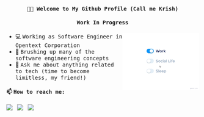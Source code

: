 <h4 align="center"><samp> 👋🏾  Welcome to My Github Profile (Call me Krish) </samp></h4>
<h4 align="center"><samp> Work In Progress </samp></h4>
<img src="https://github.com/krish2kdev/krish2kdev/blob/master/assets/life_balance.gif" alt="side Image" align="right" width="200" height="auto" />
  
  - 💻 <samp> Working as Software Engineer in Opentext Corporation </samp>
  - 🌱 <samp> Brushing up many of the software engineering concepts </samp>
  - 💬 <samp> Ask me about anything related to tech (time to become limitless, my friend!) </samp>

#### 📫 <samp> How to reach me: </samp>
[<img src="https://img.icons8.com/?size=100&id=YfCbGWCWcuar&format=png&color=000000" width="3.5%"/>](https://twitter.com/krish2kdev)  &nbsp; [<img src="https://img.icons8.com/color/48/000000/linkedin.png" width="3.5%"/>](https://www.linkedin.com/in/krish2kdev/)  &nbsp; <a href="mailto:gvskhrithi2k@aol.com"> <img src="https://img.icons8.com/?size=100&id=85467&format=png&color=000000" width="3.25%"/>



<!--
**krish2kdev/krish2kdev** is a ✨ _special_ ✨ repository because its `README.md` (this file) appears on your GitHub profile.

Here are some ideas to get you started:

- 🔭 I’m currently working on ...
- 🌱 I’m currently learning ...
- 👯 I’m looking to collaborate on ...
- 🤔 I’m looking for help with ...
- 💬 Ask me about ...
- 📫 How to reach me: ...
- 😄 Pronouns: ...
- ⚡ Fun fact: ...
-->
